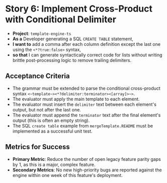 # Story 6: Implement Cross-Product with Conditional Delimiter

- **Project**: `template-engine-ts`
- **As a** Developer generating a SQL `CREATE TABLE` statement,
- **I want to** add a comma after each column definition except the last one using the `<*?true:false>` syntax,
- **so that** I can generate syntactically correct code for lists without writing brittle post-processing logic to remove trailing delimiters.

## Acceptance Criteria

-   The grammar must be extended to parse the conditional cross-product syntax `<~template~><*?delimiter:terminator><[array]>~>`.
-   The evaluator must apply the main template to each element.
-   The evaluator must insert the `delimiter` text between each element's output, but not after the last one.
-   The evaluator must append the `terminator` text after the final element's output (this is often an empty string).
-   The SQL `create table` example from `mergeTemplate.README` must be implemented as a successful unit test.

## Metrics for Success

- **Primary Metric**: Reduce the number of open legacy feature parity gaps by 1, as this is a major, complex feature.
- **Secondary Metrics**: No new high-priority bugs are reported against the engine within one week of this feature's deployment.
